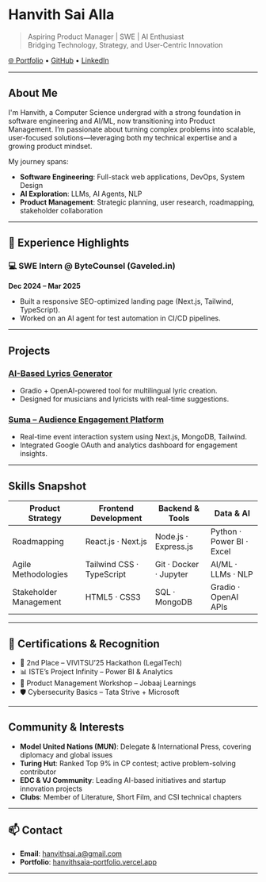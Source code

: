 # Hanvith Sai Alla

> Aspiring Product Manager | SWE | AI Enthusiast  
> Bridging Technology, Strategy, and User-Centric Innovation  

[🌐 Portfolio](https://hanvithsaia-portfolio.vercel.app) • [GitHub](https://github.com/hanvithSai) • [LinkedIn](https://www.linkedin.com/in/hanvith-sai-alla-0ab154295/)

---

## About Me

I'm Hanvith, a Computer Science undergrad with a strong foundation in software engineering and AI/ML, now transitioning into Product Management. I’m passionate about turning complex problems into scalable, user-focused solutions—leveraging both my technical expertise and a growing product mindset.

My journey spans:
- **Software Engineering**: Full-stack web applications, DevOps, System Design
- **AI Exploration**: LLMs, AI Agents, NLP
- **Product Management**: Strategic planning, user research, roadmapping, stakeholder collaboration

---

## 💼 Experience Highlights

### 💻 SWE Intern @ ByteCounsel (Gaveled.in)
**Dec 2024 – Mar 2025**  
- Built a responsive SEO-optimized landing page (Next.js, Tailwind, TypeScript).
- Worked on an AI agent for test automation in CI/CD pipelines.

---

## Projects

### [AI-Based Lyrics Generator](https://github.com/hanvithSai/ALG.git)
- Gradio + OpenAI-powered tool for multilingual lyric creation.
- Designed for musicians and lyricists with real-time suggestions.

### [Suma – Audience Engagement Platform](https://github.com/hanvithSai/suma.git)
- Real-time event interaction system using Next.js, MongoDB, Tailwind.
- Integrated Google OAuth and analytics dashboard for engagement insights.

---

## Skills Snapshot

| Product Strategy       | Frontend Development     | Backend & Tools           | Data & AI                   |
|------------------------|--------------------------|----------------------------|-----------------------------|
| Roadmapping            | React.js · Next.js       | Node.js · Express.js       | Python · Power BI · Excel   |
| Agile Methodologies    | Tailwind CSS · TypeScript| Git · Docker · Jupyter     | AI/ML · LLMs · NLP          |
| Stakeholder Management | HTML5 · CSS3             | SQL · MongoDB              | Gradio · OpenAI APIs        |

---

## 🏅 Certifications & Recognition
- 🥈 2nd Place – VIVITSU’25 Hackathon (LegalTech)
- 📊 ISTE’s Project Infinity – Power BI & Analytics
- 🧠 Product Management Workshop – Jobaaj Learnings
- 🛡️ Cybersecurity Basics – Tata Strive + Microsoft

---

## Community & Interests

- **Model United Nations (MUN)**: Delegate & International Press, covering diplomacy and global issues  
- **Turing Hut**: Ranked Top 9% in CP contest; active problem-solving contributor  
- **EDC & VJ Community**: Leading AI-based initiatives and startup innovation projects  
- **Clubs**: Member of Literature, Short Film, and CSI technical chapters  

---

## 📫 Contact

- **Email**: hanvithsai.a@gmail.com  
- **Portfolio**: [hanvithsaia-portfolio.vercel.app](https://hanvithsaia-portfolio.vercel.app)  

---
